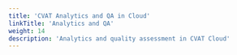 ```yaml
---
title: 'CVAT Analytics and QA in Cloud'
linkTitle: 'Analytics and QA'
weight: 14
description: 'Analytics and quality assessment in CVAT Cloud'
---
```

